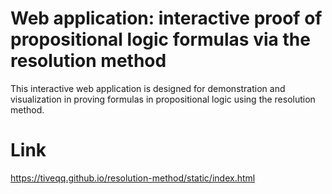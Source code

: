 # Web application: interactive proof of propositional logic formulas via the resolution method

This interactive web application is designed for demonstration and visualization in proving formulas in propositional logic using the resolution method.


# Link

https://tiveqq.github.io/resolution-method/static/index.html



